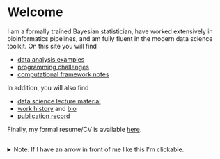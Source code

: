 
# Welcome

I am a formally trained Bayesian statistician,
have worked extensively in bioinformatics pipelines,
and am fully fluent in the modern data science toolkit.
On this site you will find
- [data analysis examples](https://github.com/pointOfive/Home/tree/master/Analysis#data-analysis-with-python)
- [programming challenges](https://github.com/pointOfive/Examples/tree/master/Code#coding)
- [computational framework notes](https://github.com/pointOfive/Examples/tree/master/Compute#computing)

In addition, you will also find
- [data science lecture material](https://github.com/pointOfive/Lectures#lecture-material)
- [work history](https://github.com/pointOfive/Examples/tree/master/Experience#work-experience) and [bio](https://github.com/pointOfive/Examples/tree/master/Bio#about)
- [publication record](https://github.com/pointOfive/Examples/tree/master/Publications#publications)

Finally, my formal resume/CV is available [here](SchwartzCV.pdf). 

##  


<details>
<summary>
Note: If I have an arrow in front of me like this I'm clickable.
</summary>

<br>

I expand to reveal further information.
</details>


